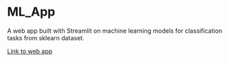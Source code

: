 # ML_App
A web app built with Streamlit on machine learning models for classification tasks from sklearn dataset.

[Link to web app](https://0xjychan-ml-app-ml-app-ccbpyn.streamlitapp.com)
